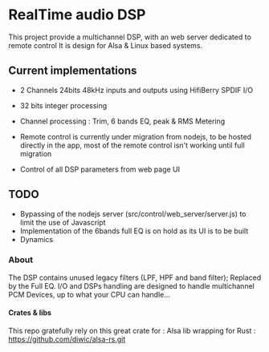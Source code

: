 # RealTime audio DSP
This project provide a multichannel DSP, with an web server dedicated to remote control
It is design for Alsa & Linux based systems.

## Current implementations
* 2 Channels 24bits 48kHz inputs and outputs using HifiBerry SPDIF I/O
*  32 bits integer processing
* Channel processing : Trim, 6 bands EQ, peak & RMS Metering

* Remote control is currently under migration from nodejs, to be hosted directly in the app, most of the remote control isn't working until full migration
* Control of all DSP parameters from web page UI

## TODO
* Bypassing of the nodejs server (src/control/web_server/server.js) to limit the use of Javascript
* Implementation of the 6bands full EQ is on hold as its UI is to be built
* Dynamics 

### About
The DSP contains unused legacy filters (LPF, HPF and band filter); Replaced by the Full EQ.
I/O and DSPs handling are designed to handle multichannel PCM Devices, up to what your CPU can handle...

#### Crates & libs 
This repo gratefully rely on this great crate for  :
Alsa lib wrapping for Rust : https://github.com/diwic/alsa-rs.git